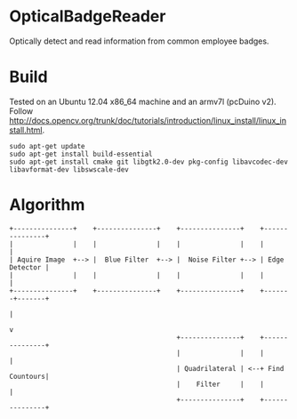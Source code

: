 OpticalBadgeReader
==================

Optically detect and read information from common employee badges.

Build
=====

Tested on an Ubuntu 12.04 x86_64 machine and an armv7l (pcDuino v2). Follow http://docs.opencv.org/trunk/doc/tutorials/introduction/linux_install/linux_install.html.

    sudo apt-get update
    sudo apt-get install build-essential
    sudo apt-get install cmake git libgtk2.0-dev pkg-config libavcodec-dev libavformat-dev libswscale-dev

Algorithm
=========

    +---------------+    +---------------+    +---------------+    +---------------+
    |               |    |               |    |               |    |               |
    | Aquire Image  +--> |  Blue Filter  +--> |  Noise Filter +--> | Edge Detector |
    |               |    |               |    |               |    |               |
    +---------------+    +---------------+    +---------------+    +-------+-------+
                                                                           |       
                                                                           v       
                                              +---------------+    +---------------+
                                              |               |    |               |
                                              | Quadrilateral | <--+ Find Countours|
                                              |    Filter     |    |               |
                                              +---------------+    +---------------+
